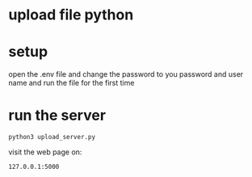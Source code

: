 # upload file python


# setup
open the .env file and change the password to you password and user name and run the file for the first time

# run the server
```
python3 upload_server.py
```

visit the web page on:
```
127.0.0.1:5000
```
